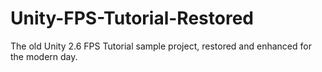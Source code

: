 # Unity-FPS-Tutorial-Restored
The old Unity 2.6 FPS Tutorial sample project, restored and enhanced for the modern day.
